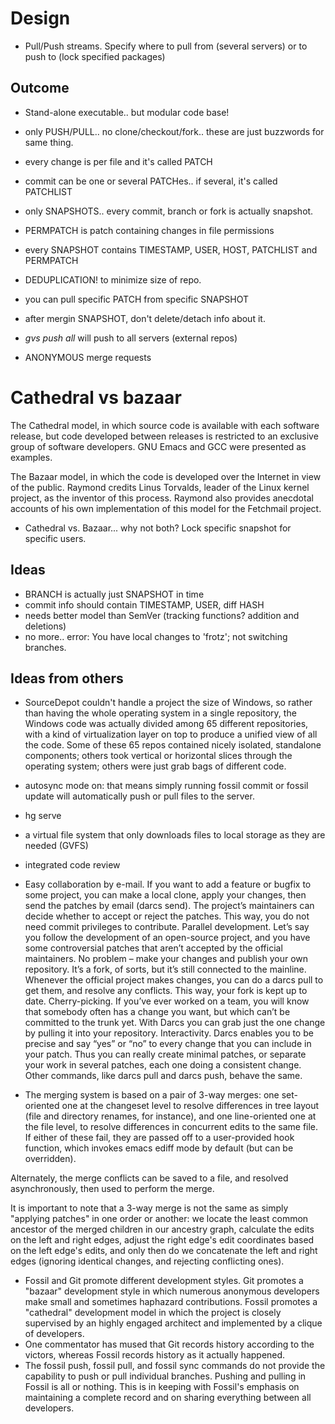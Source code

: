 # Design


* Pull/Push streams. Specify where to pull from (several servers) or to push to (lock specified packages)

## Outcome

* Stand-alone executable.. but modular code base!
* only PUSH/PULL.. no clone/checkout/fork.. these are just buzzwords for same thing.
* every change is per file and it's called PATCH
* commit can be one or several PATCHes.. if several, it's called PATCHLIST
* only SNAPSHOTS.. every commit, branch or fork is actually snapshot.
* PERMPATCH is patch containing changes in file permissions
* every SNAPSHOT contains TIMESTAMP, USER, HOST, PATCHLIST and PERMPATCH
* DEDUPLICATION! to minimize size of repo.
* you can pull specific PATCH from specific SNAPSHOT
* after mergin SNAPSHOT, don't delete/detach info about it.
* *gvs push all* will push to all servers (external repos)

* ANONYMOUS merge requests

# Cathedral vs bazaar

The Cathedral model, in which source code is available with each software release, but code developed between releases is restricted to an exclusive group of software developers. GNU Emacs and GCC were presented as examples.

The Bazaar model, in which the code is developed over the Internet in view of the public. Raymond credits Linus Torvalds, leader of the Linux kernel project, as the inventor of this process. Raymond also provides anecdotal accounts of his own implementation of this model for the Fetchmail project.

* Cathedral vs. Bazaar... why not both? Lock specific snapshot for specific users.


## Ideas

* BRANCH is actually just SNAPSHOT in time
* commit info should contain TIMESTAMP, USER, diff HASH
* needs better model than SemVer (tracking functions? addition and deletions)
* no more.. error: You have local changes to 'frotz'; not switching branches.

## Ideas from others

* SourceDepot couldn't handle a project the size of Windows, so rather than having the whole operating system in a single repository, the Windows code was actually divided among 65 different repositories, with a kind of virtualization layer on top to produce a unified view of all the code. Some of these 65 repos contained nicely isolated, standalone components; others took vertical or horizontal slices through the operating system; others were just grab bags of different code. 

* autosync mode on: that means simply running fossil commit or fossil update will automatically push or pull files to the server. 
* hg serve
* a virtual file system that only downloads files to local storage as they are needed (GVFS)
* integrated code review 
* Easy collaboration by e-mail. If you want to add a feature or bugfix to some project, you can make a local clone, apply your changes, then send the patches by email (darcs send). The project’s maintainers can decide whether to accept or reject the patches. This way, you do not need commit privileges to contribute.
Parallel development. Let’s say you follow the development of an open-source project, and you have some controversial patches that aren’t accepted by the official maintainers. No problem – make your changes and publish your own repository. It’s a fork, of sorts, but it’s still connected to the mainline. Whenever the official project makes changes, you can do a darcs pull to get them, and resolve any conflicts. This way, your fork is kept up to date.
Cherry-picking. If you’ve ever worked on a team, you will know that somebody often has a change you want, but which can’t be committed to the trunk yet. With Darcs you can grab just the one change by pulling it into your repository.
Interactivity. Darcs enables you to be precise and say “yes” or “no” to every change that you can include in your patch. Thus you can really create minimal patches, or separate your work in several patches, each one doing a consistent change. Other commands, like darcs pull and darcs push, behave the same.
* The merging system is based on a pair of 3-way merges: one set-oriented one at the changeset level to resolve differences in tree layout (file and directory renames, for instance), and one line-oriented one at the file level, to resolve differences in concurrent edits to the same file. If either of these fail, they are passed off to a user-provided hook function, which invokes emacs ediff mode by default (but can be overridden).

Alternately, the merge conflicts can be saved to a file, and resolved asynchronously, then used to perform the merge.

It is important to note that a 3-way merge is not the same as simply "applying patches" in one order or another: we locate the least common ancestor of the merged children in our ancestry graph, calculate the edits on the left and right edges, adjust the right edge's edit coordinates based on the left edge's edits, and only then do we concatenate the left and right edges (ignoring identical changes, and rejecting conflicting ones).


* Fossil and Git promote different development styles. Git promotes a "bazaar" development style in which numerous anonymous developers make small and sometimes haphazard contributions. Fossil promotes a "cathedral" development model in which the project is closely supervised by an highly engaged architect and implemented by a clique of developers.
* One commentator has mused that Git records history according to the victors, whereas Fossil records history as it actually happened.
* The fossil push, fossil pull, and fossil sync commands do not provide the capability to push or pull individual branches. Pushing and pulling in Fossil is all or nothing. This is in keeping with Fossil's emphasis on maintaining a complete record and on sharing everything between all developers.
